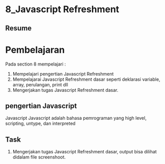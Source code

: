 # 8_Javascript Refreshment

## Resume

# Pembelajaran
Pada section 8 mempelajari :  
1. Mempelajari pengertian Javascript Refreshment
2. Mempelajarai Javascript Refreshment dasar seperti deklarasi variable, array, perulangan, print dll
3. Mengerjakan tugas Javascript Refreshment dasar.  

## pengertian Javascript
Javascript Javascript adalah bahasa pemrograman yang high level, scripting, untype, dan interpreted
 
## Task
1. Mengerjakan tugas Javascript Refreshment dasar, output bisa dilihat didalam file screenshoot. 





